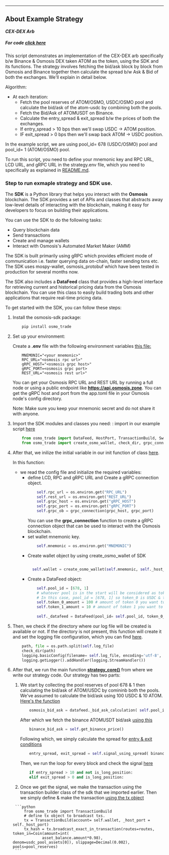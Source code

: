 ***
## About Example Strategy

**_CEX-DEX Arb_**

##### For code [click here](https://github.com/0xmercury/osmo_trade/blob/master/examples/example_cex_dex/example_cex_dex.py)

This script demonstrates an implementation of the CEX-DEX arb specifically b/w Binance & Osmosis DEX taken ATOM as the token, using the SDK and its functions. The strategy involves fetching the bid/ask block by block from Osmosis and Binance together then calculate the spread b/w Ask & Bid of both the exchanges. We'll explain in detail below. 

Algorithm:
- At each iteration:
    - Fetch the pool reserves of ATOM/OSMO, USDC/OSMO pool and calculate the bid/ask of the atom-usdc by combining both the pools.
    - Fetch the Bid/Ask of ATOMUSDT on Binance.
    - Calculate the entry_spread & exit_spread b/w the prices of both the exchanges.
    - If entry_spread > 10 bps then we'll swap USDC -> ATOM position. 
    - IF exit_spread > 0 bps then we'll swap back ATOM -> USDC position.

In the example script, we are using pool_id= 678 (USDC/OSMO) pool and pool_id= 1 (ATOM/OSMO) pool.

To run this script, you need to define your mnemonic key and RPC URL, LCD URL, and gRPC URL in the strategy.env file, which you need to specifically as explained in [README.md](https://github.com/0xmercury/osmo_trade#mandatory-step).  

### Step to run exmaple strategy and SDK use.

The **SDK** is a Python library that helps you interact with the **Osmosis** blockchain. The SDK provides a set of APIs and classes that abstracts away low-level details of interacting with the blockchain, making it easy for developers to focus on building their applications.

You can use the SDK to do the following tasks:

* Query blockchain data
* Send transactions
* Create and manage wallets
* Interact with Osmosis's Automated Market Maker (AMM)

The SDK is built primarily using gRPC which provides efficient mode of communication i.e. faster querying data on-chain, faster sending txns etc. The SDK uses mospy-wallet, osmosis_protobuf which have been tested in production for several months now.

The SDK also includes a **DataFeed** class that provides a high-level interface for retrieving current and historical pricing data from the Osmosis blockchain. You can use this class to easily build trading bots and other applications that require real-time pricing data.

To get started with the SDK, you can follow these steps:

1. Install the osmosis-sdk package:

    ```bash
        pip install osmo_trade
    ```


2. Set up your environment:

    Create a **.env** file with the following environment variables [this file:](https://github.com/0xmercury/osmo_trade/blob/master/envs/strategy.env)
    ```makeile
        MNEMONIC="<your mnemonic>"
        RPC_URL="<osmosis rpc url>"
        gRPC_HOST="<osmosis grpc host>"
        gRPC_PORT=<osmosis grpc port>
        REST_URL="<osmosis rest url>"
    ```
    You can get your Osmosis RPC URL and REST URL by running a full node or using a public endpoint like **https://api.osmosis.zone**. You can get the gRPC host and port from the app.toml file in your Osmosis node's config directory.

    Note: Make sure you keep your mnemonic secret and do not share it with anyone.


3. Import the SDK modules and classes you need: :
    import in our example script [here](https://github.com/0xmercury/osmo_trade/blob/master/examples/example_cex_dex/example_cex_dex.py#L5)

    ```python
        from osmo_trade import DataFeed, HostPort, TransactionBuild, SwapAmountInRoute, BidAskPrice, Coin, ROOT_DIR, CURR_DIR
        from osmo_trade import create_osmo_wallet, check_dir, grpc_connection, wallet_balance
    ```

4. After that, we inilize the initial variable in our init function of class [here](https://github.com/0xmercury/osmo_trade/blob/master/examples/example_cex_dex/example_cex_dex.py#L12).

    In this function: 
    * we read the config file and initialize the required variables:
        * define LCD, RPC and gRPC URL and Create a gRPC connection object.
            ```python
                self.rpc_url = os.environ.get("RPC_URL")
                self.rest_url = os.environ.get("REST_URL")
                self.grpc_host = os.environ.get("gRPC_HOST")
                self.grpc_port = os.environ.get("gRPC_PORT")
                self.grpc_ob = grpc_connection(grpc_host, grpc_port)
            ``` 
            You can use the **grpc_connection** function to create a gRPC connection object that can be used to interact with the Osmosis blockchain.
        * set wallet mnemonic key.
            ```python
                self.mnemonic = os.environ.get("MNEMONIC")
          ```
        * Create wallet object by using create_osmo_wallet of SDK
          ```python
          
            self.wallet = create_osmo_wallet(self.mnemonic, self._host_port)
          ```
        * Create a DataFeed object:
            ```python
                self.pool_id = [678, 1]
                # whatever pool is in the start will be considered as token_0 and then token_1.
                # In this case, pool_id = [678, 1] so token_0 is USDC & token_1 is ATOOM.
                self.token_0_amount = 100 # amount of token 0 you want to use in the pricing data calculation
                self.token_1_amount = 10 # amount of token 1 you want to use in the pricing data calculation
                
                self._datafeed = DataFeed(pool_id= self.pool_id, token_0_amount= self.token_0_amount, token_1_amount= self.token_1_amount, rpc_url= self.rpc_url, grpc_con= self._grpc_ob)
            ```
5.  Then, we check if the directory where our log file will be created is available or not. If the directory is not present, this function will create it and set the logging file configuration, which you can find [here](https://github.com/0xmercury/osmo_trade/blob/master/examples/example_cex_dex/example_cex_dex.py#L31).
    
    ```python
        path, file = os.path.split(self.log_file)
        check_dir(path)
        logging.basicConfig(filename= self.log_file, encoding='utf-8', level=logging.INFO)
        logging.getLogger().addHandler(logging.StreamHandler())
    ```

6. After that, we run the main function  [**strategy_core()**](https://github.com/0xmercury/osmo_trade/blob/master/examples/example_cex_dex/example_cex_dex.py#L61) from where we write our strategy code. Our strategy has two parts:

    1. We start by collecting the pool reserves of pool 678 & 1 then calculating the bid/ask of ATOM/USDC by comininb both the pools. We've assumed to calculate the bid/ask using 100 USDC & 10 ATOM. [Here's the function](https://github.com/0xmercury/osmo_trade/blob/master/examples/example_cex_dex/example_cex_dex.py#L80)
    
        ```python
            osmosis_bid_ask = datafeed._bid_ask_calculation( self.pool_id, self.token_0_amount, self.token_1_amount, pool_reserves_dict, reverse=False)
        ```
        
        After which we fetch the binance ATOMUSDT bid/ask [using this](https://github.com/0xmercury/osmo_trade/blob/master/examples/example_cex_dex/example_cex_dex.py#L54)
        
        ```python
            binance_bid_ask = self.get_binance_price()
        ```
        
        Following which, we simply calculate the spread for [entry & exit conditions](https://github.com/0xmercury/osmo_trade/blob/master/examples/example_cex_dex/example_cex_dex.py#L47)
        
        ```python
            entry_spread, exit_spread = self.signal_using_spread( binance_bid_ask, osmosis_bid_ask)
        ```
        
        Then, we run the loop for every block and check the signal [here](https://github.com/0xmercury/osmo_trade/blob/master/examples/example_cex_dex/example_cex_dex.py#L81)
        
        ```python
            if entry_spread > 10 and not is_long_position:
            elif exit_spread > 0 and is_long_position:
        ```
    
    2.   Once we get the signal, we make the transaction using the transaction builder class of the sdk that we imported earlier. Then we simply define & make the transaction [using the tx object](https://github.com/0xmercury/osmo_trade/blob/master/examples/example_cex_dex/example_cex_dex.py#L87)
        
        ```python
            from osmo_trade import TransactionBuild
            # define tx object to broadcast txs.
            tx = TransactionBuild(account= self.wallet, _host_port = self._host_port)
            tx_hash = tx.broadcast_exact_in_transaction(routes=routes, token_in=Coin(amount=int(
                    asset_balance.amount*0.98), denom=usdc_pool_assets[0]), slippage=Decimal(0.002), pools=pool_reserves)                  
        ```
